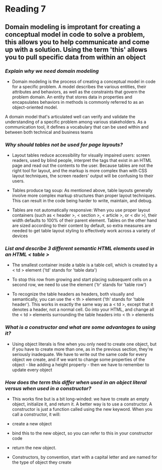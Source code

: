 # Reading 7 #

## Domain modeling is improtant for creating a conceptual model in code to solve a problem, this allows you to help communicate and come up with a solution. Using the term 'this' allows you to pull specific data from within an object ##

### *Explain why we need domain modeling* ###

- Domain modeling is the process of creating a conceptual model in code for a specific problem. A model describes the various entities, their attributes and behaviors, as well as the constraints that govern the problem domain. An entity that stores data in properties and encapsulates behaviors in methods is commonly referred to as an object-oriented model.

A domain model that's articulated well can verify and validate the understanding of a specific problem among various stakeholders. As a communication tool, it defines a vocabulary that can be used within and between both technical and business teams

### *Why should tables not be used for page layouts?* ###

- Layout tables reduce accessibility for visually impaired users: screen readers, used by blind people, interpret the tags that exist in an HTML page and read out the contents to the user. Because tables are not the right tool for layout, and the markup is more complex than with CSS layout techniques, the screen readers' output will be confusing to their users.

- Tables produce tag soup: As mentioned above, table layouts generally involve more complex markup structures than proper layout techniques. This can result in the code being harder to write, maintain, and debug.

- Tables are not automatically responsive: When you use proper layout containers (such as < header >, < section >, < article >, or < div >), their width defaults to 100% of their parent element. Tables on the other hand are sized according to their content by default, so extra measures are needed to get table layout styling to effectively work across a variety of devices

### *List and describe 3 different semantic HTML elements used in an HTML < table >* ###

- The smallest container inside a table is a table cell, which is created by a < td > element ('td' stands for 'table data')

- To stop this row from growing and start placing subsequent cells on a second row, we need to use the <tr> element ('tr' stands for 'table row')

- To recognize the table headers as headers, both visually and semantically, you can use the < th > element ('th' stands for 'table header'). This works in exactly the same way as a < td >, except that it denotes a header, not a normal cell. Go into your HTML, and change all the < td > elements surrounding the table headers into < th > elements

### *What is a constructor and what are some advantages to using it?* ###

- Using object literals is fine when you only need to create one object, but if you have to create more than one, as in the previous section, they're seriously inadequate. We have to write out the same code for every object we create, and if we want to change some properties of the object - like adding a height property - then we have to remember to update every object

### *How does the term this differ when used in an object literal versus when used in a constructor?* ###

- This works fine but is a bit long-winded: we have to create an empty object, initialize it, and return it. A better way is to use a constructor. A constructor is just a function called using the new keyword. When you call a constructor, it will:

- create a new object

- bind this to the new object, so you can refer to this in your constructor code

- return the new object.

- Constructors, by convention, start with a capital letter and are named for the type of object they create

